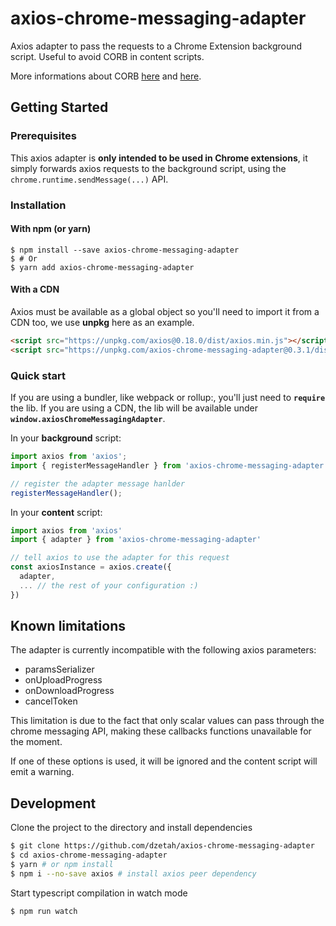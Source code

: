 # axios-chrome-messaging-adapter

Axios adapter to pass the requests to a Chrome Extension background script. Useful to avoid CORB in content scripts.

More informations about CORB [here](https://www.chromestatus.com/feature/5629709824032768) and [here](https://www.chromium.org/Home/chromium-security/extension-content-script-fetches).

## Getting Started

### Prerequisites

This axios adapter is **only intended to be used in Chrome extensions**, it simply forwards axios requests to the background script, using the `chrome.runtime.sendMessage(...)` API.

### Installation

#### With npm (or yarn)

```
$ npm install --save axios-chrome-messaging-adapter
$ # Or
$ yarn add axios-chrome-messaging-adapter
```

#### With a CDN

Axios must be available as a global object so you'll need to import it from a CDN too, we use **unpkg** here as an example.

```html
<script src="https://unpkg.com/axios@0.18.0/dist/axios.min.js"></script>
<script src="https://unpkg.com/axios-chrome-messaging-adapter@0.3.1/dist/axios-chrome-messaging-adapter.min.js"></script>
```

### Quick start

If you are using a bundler, like webpack or rollup:, you'll just need to **`require`** the lib. If you are using a CDN, the lib will be available under **`window.axiosChromeMessagingAdapter`**.

In your **background** script:

```javascript
import axios from 'axios';
import { registerMessageHandler } from 'axios-chrome-messaging-adapter';

// register the adapter message hanlder
registerMessageHandler();
```

In your **content** script:

```javascript
import axios from 'axios'
import { adapter } from 'axios-chrome-messaging-adapter'

// tell axios to use the adapter for this request
const axiosInstance = axios.create({
  adapter,
  ... // the rest of your configuration :)
})
```

## Known limitations

The adapter is currently incompatible with the following axios parameters:

- paramsSerializer
- onUploadProgress
- onDownloadProgress
- cancelToken

This limitation is due to the fact that only scalar values can pass through the chrome messaging API, making these callbacks functions unavailable for the moment.

If one of these options is used, it will be ignored and the content script will emit a warning.

## Development

Clone the project to the directory and install dependencies

```bash
$ git clone https://github.com/dzetah/axios-chrome-messaging-adapter
$ cd axios-chrome-messaging-adapter
$ yarn # or npm install
$ npm i --no-save axios # install axios peer dependency
```

Start typescript compilation in watch mode

```bash
$ npm run watch
```
